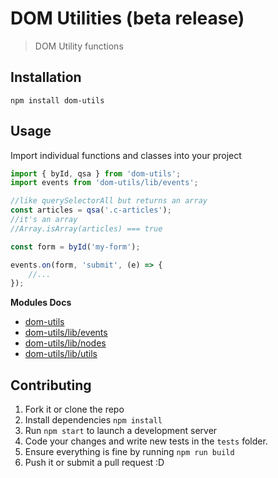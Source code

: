 # DOM Utilities (beta release)

> DOM Utility functions

## Installation

```
npm install dom-utils
```

## Usage

Import individual functions and classes into your project
 
```js
import { byId, qsa } from 'dom-utils';
import events from 'dom-utils/lib/events';

//like querySelectorAll but returns an array
const articles = qsa('.c-articles');
//it's an array
//Array.isArray(articles) === true

const form = byId('my-form');

events.on(form, 'submit', (e) => {
    //...
});

```

**Modules Docs**

* [dom-utils](doc/dom.md)
* [dom-utils/lib/events](doc/events.md)
* [dom-utils/lib/nodes](doc/nodes.md)
* [dom-utils/lib/utils](doc/utils.md)

## Contributing

1. Fork it or clone the repo
1. Install dependencies `npm install`
1. Run `npm start` to launch a development server
1. Code your changes and write new tests in the `tests` folder.
1. Ensure everything is fine by running `npm run build`
1. Push it or submit a pull request :D
